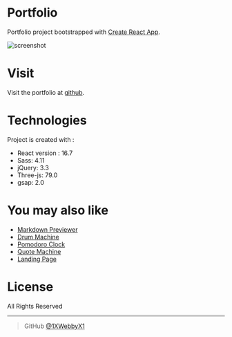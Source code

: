 # Portfolio
Portfolio project bootstrapped with [Create React App](https://github.com/facebook/create-react-app).

![screenshot](https://i.ibb.co/JzSbdWX/Screen-Shot-2018-12-27-at-01-08-37.png)

# Visit
Visit the portfolio at [github](https://1xwebbyx1.github.io/react-portfolio/).

# Technologies
Project is created with :
- React version : 16.7
- Sass: 4.11
- jQuery: 3.3
- Three-js: 79.0
- gsap: 2.0

# You may also like
- [Markdown Previewer](https://github.com/1XWebbyX1/markdown-previewer-pwa)
- [Drum Machine](https://github.com/1XWebbyX1/electric-drums-pwa)
- [Pomodoro Clock](https://github.com/1XWebbyX1/pomodoro-clock-pwa)
- [Quote Machine](https://github.com/1XWebbyX1/quote-machine-pwa)
- [Landing Page](https://github.com/1XWebbyX1/landing-page)



# License
All Rights Reserved

---


> GitHub [@1XWebbyX1](https://github.com/1XWebbyX1)
